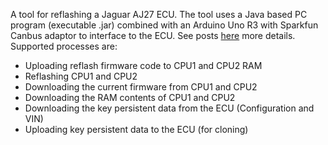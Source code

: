 A tool for reflashing a Jaguar AJ27 ECU.
The tool uses a Java based PC program (executable .jar) combined with an Arduino Uno R3 with Sparkfun Canbus adaptor to interface to the ECU.
See posts [here](https://chirpy8.github.io/)  more details.
Supported processes are:
* Uploading reflash firmware code to CPU1 and CPU2 RAM
* Reflashing CPU1 and CPU2
* Downloading the current firmware from CPU1 and CPU2
* Downloading the RAM contents of CPU1 and CPU2
* Downloading the key persistent data from the ECU (Configuration and VIN)
* Uploading key persistent data to the ECU (for cloning)
